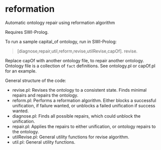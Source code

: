 # reformation
Automatic ontology repair using reformation algorithm

Requires SWI-Prolog.

To run a sample capital_of ontology, run in SWI-Prolog: 
  > [diagnose,repair,util,reform,revise,utilRevise,capOf]. revise.
  
Replace capOf with another ontology file, to repair another ontology. Ontology file is a collection of `fact` definitions. See ontology.pl or capOf.pl for an example.

General structure of the code:
 - revise.pl: Revises the ontology to a consistent state. Finds minimal repairs and repairs the ontology.
 - reform.pl: Performs a reformation algorithm. Either blocks a successful unification, if failure wanted, or unblocks a failed unification if success wanted.
 - diagnose.pl: Finds all possible repairs, which could unblock the unification.
 - repair.pl: Applies the repairs to either unification, or ontology repairs to the ontology.
 - utilRevise.pl: General utility functions for revise algorithm.
 - util.pl: General utility functions.
